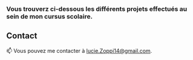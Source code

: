 ### Vous trouverz ci-dessous les différents projets effectués au sein de mon cursus scolaire.

## Contact
📫 Vous pouvez me contacter à lucie.Zoppi14@gmail.com.
